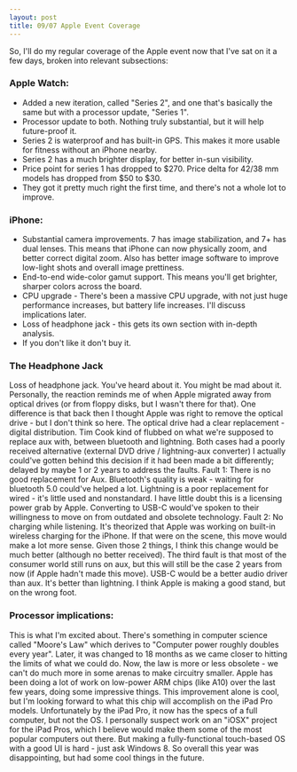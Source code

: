 ```yaml
---
layout: post
title: 09/07 Apple Event Coverage
---
```

So, I'll do my regular coverage of the Apple event now that I've sat on it a few days, broken into relevant subsections:

### Apple Watch:

* Added a new iteration, called "Series 2", and one that's basically the same but with a processor update, "Series 1".
* Processor update to both. Nothing truly substantial, but it will help future-proof it.
* Series 2 is waterproof and has built-in GPS. This makes it more usable for fitness without an iPhone nearby.
* Series 2 has a much brighter display, for better in-sun visibility.
* Price point for series 1 has dropped to $270. Price delta for 42/38 mm models has dropped from $50 to $30.
* They got it pretty much right the first time, and there's not a whole lot to improve.

### iPhone:

* Substantial camera improvements. 7 has image stabilization, and 7+ has dual lenses. This means that iPhone can now physically zoom, and better correct digital zoom. Also has better image software to improve low-light shots and overall image prettiness.
* End-to-end wide-color gamut support. This means you'll get brighter, sharper colors across the board.
* CPU upgrade - There's been a massive CPU upgrade, with not just huge performance increases, but battery life increases. I'll discuss implications later.
* Loss of headphone jack - this gets its own section with in-depth analysis.
* If you don't like it don't buy it.

### The Headphone Jack

Loss of headphone jack. You've heard about it. You might be mad about it. Personally, the reaction reminds me of when Apple migrated away from optical drives (or from floppy disks, but I wasn't there for that). One difference is that back then I thought Apple was right to remove the optical drive - but I don't think so here. The optical drive had a clear replacement - digital distribution. Tim Cook kind of flubbed on what we're supposed to replace aux with, between bluetooth and lightning. Both cases had a poorly received alternative (external DVD drive / lightning-aux converter) I actually could've gotten behind this decision if it had been made a bit differently; delayed by maybe 1 or 2 years to address the faults. Fault 1: There is no good replacement for Aux. Bluetooth's quality is weak - waiting for bluetooth 5.0 could've helped a lot. Lightning is a poor replacement for wired - it's little used and nonstandard. I have little doubt this is a licensing power grab by Apple. Converting to USB-C would've spoken to their willingness to move on from outdated and obsolete technology. Fault 2: No charging while listening. It's theorized that Apple was working on built-in wireless charging for the iPhone. If that were on the scene, this move would make a lot more sense. Given those 2 things, I think this change would be much better (although no better received). The third fault is that most of the consumer world still runs on aux, but this will still be the case 2 years from now (if Apple hadn't made this move). USB-C would be a better audio driver than aux. It's better than lightning. I think Apple is making a good stand, but on the wrong foot.

### Processor implications:

This is what I'm excited about. There's something in computer science called "Moore's Law" which derives to "Computer power roughly doubles every year". Later, it was changed to 18 months as we came closer to hitting the limits of what we could do. Now, the law is more or less obsolete - we can't do much more in some arenas to make circuitry smaller. Apple has been doing a lot of work on low-power ARM chips (like A10) over the last few years, doing some impressive things. This improvement alone is cool, but I'm looking forward to what this chip will accomplish on the iPad Pro models. Unfortunately by the iPad Pro, it now has the specs of a full computer, but not the OS. I personally suspect work on an "iOSX" project for the iPad Pros, which I believe would make them some of the most popular computers out there. But making a fully-functional touch-based OS with a good UI is hard - just ask Windows 8.
So overall this year was disappointing, but had some cool things in the future.
